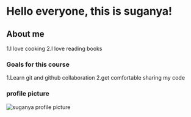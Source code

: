 # Hello everyone, this is suganya!

## About me
1.I love cooking 
2.I love reading books

### Goals for this course
1.Learn git and github collaboration
2.get comfortable sharing my code

### profile picture

![suganya profile picture](./images/suganya.jpg)
